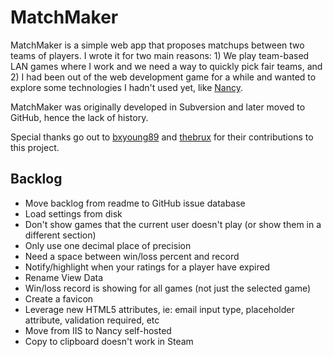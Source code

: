 # MatchMaker

MatchMaker is a simple web app that proposes matchups between two teams of players.  I wrote it for two main reasons: 1) We play team-based LAN games where I work and we need a way to quickly pick fair teams, and 2) I had been out of the web development game for a while and wanted to explore some technologies I hadn't used yet, like [Nancy](http://nancyfx.org/).

MatchMaker was originally developed in Subversion and later moved to GitHub, hence the lack of history.  

Special thanks go out to [bxyoung89](https://github.com/bxyoung89/) and [thebrux](https://github.com/thebrux) for their contributions to this project.

## Backlog

- Move backlog from readme to GitHub issue database
- Load settings from disk
- Don't show games that the current user doesn't play (or show them in a different section)
- Only use one decimal place of precision
- Need a space between win/loss percent and record
- Notify/highlight when your ratings for a player have expired
- Rename View Data
- Win/loss record is showing for all games (not just the selected game)
- Create a favicon
- Leverage new HTML5 attributes, ie: email input type, placeholder attribute, validation required, etc
- Move from IIS to Nancy self-hosted
- Copy to clipboard doesn't work in Steam


